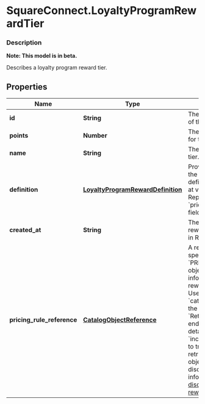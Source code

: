 # SquareConnect.LoyaltyProgramRewardTier

### Description
**Note: This model is in beta.**

Describes a loyalty program reward tier.

## Properties
Name | Type | Description | Notes
------------ | ------------- | ------------- | -------------
**id** | **String** | The Square-assigned ID of the reward tier. | 
**points** | **Number** | The points exchanged for the reward tier. | 
**name** | **String** | The name of the reward tier. | 
**definition** | [**LoyaltyProgramRewardDefinition**](LoyaltyProgramRewardDefinition.md) | Provides details about the reward tier definition. DEPRECATED at version 2020-12-16. Replaced by the &#x60;pricing_rule_reference&#x60; field. | 
**created_at** | **String** | The timestamp when the reward tier was created, in RFC 3339 format. | 
**pricing_rule_reference** | [**CatalogObjectReference**](CatalogObjectReference.md) | A reference to the specific version of a &#x60;PRICING_RULE&#x60; catalog object that contains information about the reward tier discount.  Use &#x60;object_id&#x60; and &#x60;catalog_version&#x60; with the &#x60;RetrieveCatalogObject&#x60; endpoint to get discount details. Make sure to set &#x60;include_related_objects&#x60; to true in the request to retrieve all catalog objects that define the discount. For more information, see [Get discount details for the reward](https://developer.squareup.com/docs/docs/loyalty-api/overview#get-discount-details). | [optional] 


